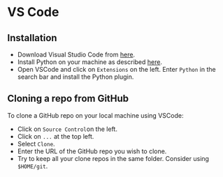 # VS Code

## Installation
* Download Visual Studio Code from [here](https://code.visualstudio.com/download).
* Install Python on your machine as described [here](https://code.visualstudio.com/docs/python/python-tutorial#_prerequisites).
* Open VSCode and click on `Extensions` on the left. Enter `Python` in the search bar and install
the Python plugin.

## Cloning a repo from GitHub
To clone a GitHub repo on your local machine using VSCode:
* Click on `Source Control`on the left.
* Click on `...` at the top left.
* Select `Clone`.
* Enter the URL of the GitHub repo you wish to clone.
* Try to keep all your clone repos in the same folder. Consider using `$HOME/git`.
